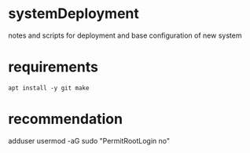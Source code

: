 # systemDeployment
notes and scripts for deployment and base configuration of new system

# requirements
	apt install -y git make

# recommendation
   adduser <someAdmin>
   usermod -aG sudo <someAdmin>
   "PermitRootLogin no"
